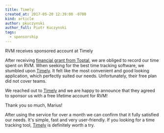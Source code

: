```yaml
---
title: Timely
created_at: 2017-05-20 12:39:00 -0700
kind: article
author: pkuczynski
author_full: Piotr Kuczynski
tags:
  - sponsorship
---
```


RVM receives sponsored account at Timely

After receiving [financial grant from Toptal](/blog/2017/03/toptal), we are obliged to record our time spent on RVM. When seeking for the best time tracking software, we stumbled upon [Timely](https://timelyapp.com). It felt like the most convenient and good looking application, which perfectly suited our needs. Unfortunately, their free plan did not cover teams.    

We reached out to [Timely](https://timelyapp.com) and we are happy to announce that they agreed to sponsor us with a free lifetime account for RVM!

Thank you so much, Marius!

<!-- more -->

After using the service for over a month we can confirm that it fully satisfied our needs. It's simple, fast and very user-friendly. If you looking for a time tracking tool, [Timely](https://timelyapp.com) is definitely worth a try.